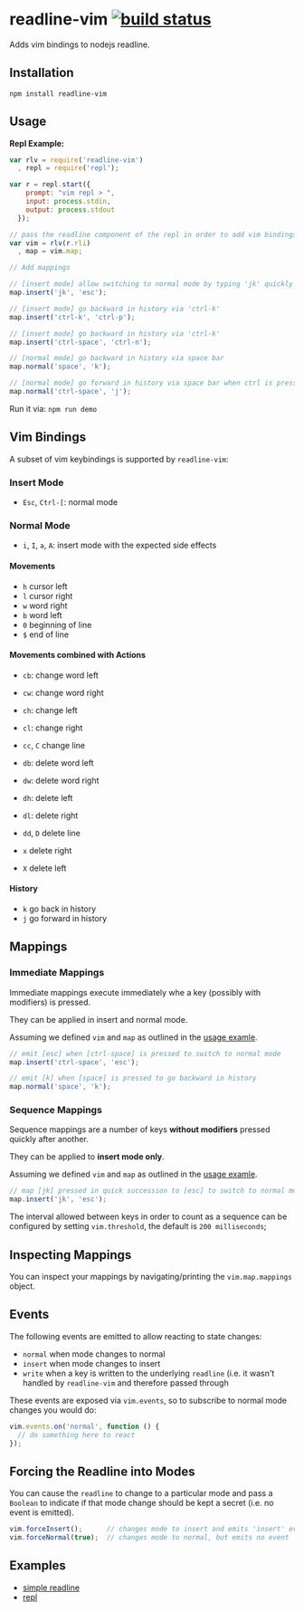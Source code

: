 # readline-vim [![build status](https://secure.travis-ci.org/thlorenz/readline-vim.png)](http://next.travis-ci.org/thlorenz/readline-vim)

Adds vim bindings to nodejs readline.

## Installation

    npm install readline-vim

## Usage

**Repl Example:**
```js
var rlv = require('readline-vim')
  , repl = require('repl');

var r = repl.start({
    prompt: "vim repl > ",
    input: process.stdin,
    output: process.stdout
  });

// pass the readline component of the repl in order to add vim bindings to it
var vim = rlv(r.rli)
  , map = vim.map;

// Add mappings

// [insert mode] allow switching to normal mode by typing 'jk' quickly 
map.insert('jk', 'esc');

// [insert mode] go backward in history via 'ctrl-k' 
map.insert('ctrl-k', 'ctrl-p');

// [insert mode] go backward in history via 'ctrl-k' 
map.insert('ctrl-space', 'ctrl-n');

// [normal mode] go backward in history via space bar
map.normal('space', 'k');

// [normal mode] go forward in history via space bar when ctrl is pressed 
map.normal('ctrl-space', 'j');
```

Run it via: `npm run demo`

## Vim Bindings

A subset of vim keybindings is supported by `readline-vim`:

### Insert Mode

- `Esc`, `Ctrl-[`: normal mode

### Normal Mode

- `i`, `I`, `a`, `A`: insert mode with the expected side effects

#### Movements

- `h` cursor left
- `l` cursor right
- `w` word right
- `b` word left
- `0` beginning of line
- `$` end of line

#### Movements combined with Actions

- `cb`: change word left
- `cw`: change word right
- `ch`: change left
- `cl`: change right
- `cc`, `C` change line

- `db`: delete word left
- `dw`: delete word right
- `dh`: delete left
- `dl`: delete right
- `dd`, `D` delete line

- `x` delete right
- `X` delete left

#### History

- `k` go back in history
- `j` go forward in history

## Mappings

### Immediate Mappings

Immediate mappings execute immediately whe a key (possibly with modifiers) is pressed.

They can be applied in insert and normal mode.

Assuming we defined `vim` and `map` as outlined in the [usage examle](#usage).

```js
// emit [esc] when [ctrl-space] is pressed to switch to normal mode
map.insert('ctrl-space', 'esc');

// emit [k] when [space] is pressed to go backward in history
map.normal('space', 'k');
```

### Sequence Mappings

Sequence mappings are a number of keys **without modifiers** pressed quickly after another.

They can be applied to **insert mode only**.

Assuming we defined `vim` and `map` as outlined in the [usage examle](#usage).

```js
// map [jk] pressed in quick succession to [esc] to switch to normal mode
map.insert('jk', 'esc');
```

The interval allowed between keys in order to count as a sequence can be configured by setting `vim.threshold`, the
default is `200 milliseconds`;

## Inspecting Mappings

You can inspect your mappings by navigating/printing the `vim.map.mappings` object.

## Events

The following events are emitted to allow reacting to state changes:

- `normal` when mode changes to normal
- `insert` when mode changes to insert
- `write` when a key is written to the underlying `readline` (i.e. it wasn't handled by `readline-vim` and therefore
  passed through

These events are exposed via `vim.events`, so to subscribe to normal mode changes you would do:

```js
vim.events.on('normal', function () {
  // do something here to react
});
```

## Forcing the Readline into Modes

You can cause the `readline` to change to a particular mode and pass a `Boolean` to indicate if that mode change should
be kept a secret (i.e. no event is emitted).

```js
vim.forceInsert();      // changes mode to insert and emits 'insert' event
vim.forceNormal(true);  // changes mode to normal, but emits no event
```

## Examples

- [simple readline](https://github.com/thlorenz/readline-vim/blob/master/examples/readline.js)
- [repl](https://github.com/thlorenz/readline-vim/blob/master/examples/repl.js)
